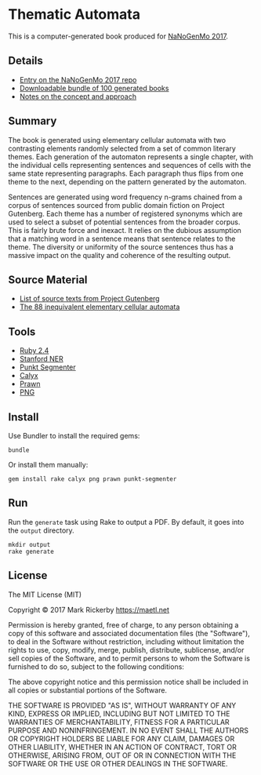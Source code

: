 # Thematic Automata

This is a computer-generated book produced for [NaNoGenMo 2017](https://github.com/NaNoGenMo/2017).

## Details

- [Entry on the NaNoGenMo 2017 repo](https://github.com/NaNoGenMo/2017/issues/129)
- [Downloadable bundle of 100 generated books](https://maetl.itch.io/thematic-automata)
- [Notes on the concept and approach](https://maetl.net/notes/storyboard/generative-writing-with-cellular-automata)

## Summary

The book is generated using elementary cellular automata with two contrasting elements randomly selected from a set of common literary themes. Each generation of the automaton represents a single chapter, with the individual cells representing sentences and sequences of cells with the same state representing paragraphs. Each paragraph thus flips from one theme to the next, depending on the pattern generated by the automaton.

Sentences are generated using word frequency n-grams chained from a corpus of sentences sourced from public domain fiction on Project Gutenberg. Each theme has a number of registered synonyms which are used to select a subset of potential sentences from the broader corpus. This is fairly brute force and inexact. It relies on the dubious assumption that a matching word in a sentence means that sentence relates to the theme. The diversity or uniformity of the source sentences thus has a massive impact on the quality and coherence of the resulting output.

## Source Material

- [List of source texts from Project Gutenberg](https://github.com/maetl/thematic-automata/tree/master/content/appendix.txt)
- [The 88 inequivalent elementary cellular automata](https://en.wikipedia.org/wiki/Elementary_cellular_automaton#Random_initial_state)

## Tools

- [Ruby 2.4](https://ruby-lang.org)
- [Stanford NER](https://nlp.stanford.edu/software/CRF-NER.html)
- [Punkt Segmenter](https://rubygems.org/gems/punkt-segmenter)
- [Calyx](http://calyx-rb.org/)
- [Prawn](https://github.com/prawnpdf/prawn)
- [PNG](https://rubygems.org/gems/png)

## Install

Use Bundler to install the required gems:

```
bundle
```

Or install them manually:

```
gem install rake calyx png prawn punkt-segmenter
```

## Run

Run the `generate` task using Rake to output a PDF. By default, it goes into the `output` directory.

```
mkdir output
rake generate
```

## License

The MIT License (MIT)

Copyright © 2017 Mark Rickerby <https://maetl.net>

Permission is hereby granted, free of charge, to any person obtaining a copy
of this software and associated documentation files (the "Software"), to deal
in the Software without restriction, including without limitation the rights
to use, copy, modify, merge, publish, distribute, sublicense, and/or sell
copies of the Software, and to permit persons to whom the Software is
furnished to do so, subject to the following conditions:

The above copyright notice and this permission notice shall be included in
all copies or substantial portions of the Software.

THE SOFTWARE IS PROVIDED "AS IS", WITHOUT WARRANTY OF ANY KIND, EXPRESS OR
IMPLIED, INCLUDING BUT NOT LIMITED TO THE WARRANTIES OF MERCHANTABILITY,
FITNESS FOR A PARTICULAR PURPOSE AND NONINFRINGEMENT. IN NO EVENT SHALL THE
AUTHORS OR COPYRIGHT HOLDERS BE LIABLE FOR ANY CLAIM, DAMAGES OR OTHER
LIABILITY, WHETHER IN AN ACTION OF CONTRACT, TORT OR OTHERWISE, ARISING FROM,
OUT OF OR IN CONNECTION WITH THE SOFTWARE OR THE USE OR OTHER DEALINGS IN
THE SOFTWARE.
